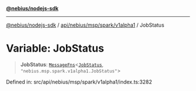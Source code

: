 [**@nebius/nodejs-sdk**](../../../../../../README.md)

***

[@nebius/nodejs-sdk](../../../../../../README.md) / [api/nebius/msp/spark/v1alpha1](../README.md) / JobStatus

# Variable: JobStatus

> **JobStatus**: [`MessageFns`](../../../../../../runtime/protos/core/interfaces/MessageFns.md)\<[`JobStatus`](../interfaces/JobStatus.md), `"nebius.msp.spark.v1alpha1.JobStatus"`\>

Defined in: src/api/nebius/msp/spark/v1alpha1/index.ts:3282
